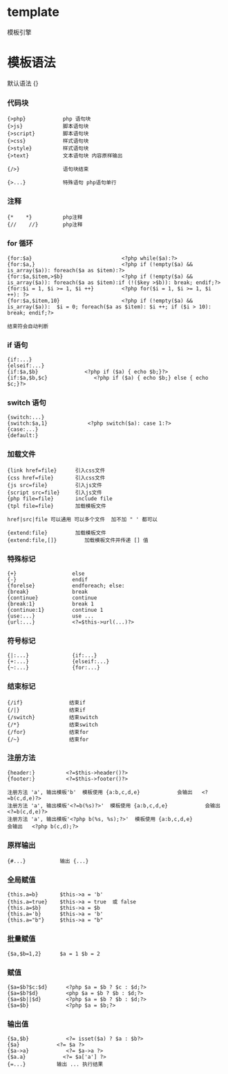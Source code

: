 # template
模板引擎

# 模板语法

默认语法 {}

### 代码块

    {>php}            php 语句块
    {>js}             脚本语句块
    {>script}         脚本语句块
    {>css}            样式语句块
    {>style}          样式语句块
    {>text}           文本语句块 内容原样输出

    {/>}              语句块结束

    {>...}            特殊语句 php语句单行

### 注释

    {*    *}          php注释
    {//    //}        php注释

### for 循环

    {for:$a}                             <?php while($a):?>
    {for:$a,}                            <?php if (!empty($a) && is_array($a)): foreach($a as $item):?>
    {for:$a,$item,>$b}                   <?php if (!empty($a) && is_array($a)): foreach($a as $item):if (!($key >$b)): break; endif;?>
    {for:$i = 1, $i >= 1, $i ++}         <?php for($i = 1, $i >= 1, $i ++): ?>
    {for:$a,$item,10}                    <?php if (!empty($a) && is_array($a)):  $i = 0; foreach($a as $item): $i ++; if ($i > 10): break; endif;?>

    结束符会自动判断

### if 语句

    {if:...}
    {elseif:...}
    {if:$a,$b}               <?php if ($a) { echo $b;}?>    
    {if:$a,$b,$c}               <?php if ($a) { echo $b;} else { echo $c;}?>    

### switch 语句

    {switch:...}
    {switch:$a,1}             <?php switch($a): case 1:?>
    {case:...}
    {default:}

### 加载文件

    {link href=file}      引入css文件
    {css href=file}       引入css文件
    {js src=file}         引入js文件
    {script src=file}     引入js文件
    {php file=file}       include file
    {tpl file=file}       加载模板文件

    href|src|file 可以通用 可以多个文件  加不加 " ' 都可以

    {extend:file}         加载模板文件
    {extend:file,[]}         加载模板文件并传递 [] 值


### 特殊标记

    {+}                  else
    {-}                  endif
    {forelse}            endforeach; else:
    {break}              break
    {continue}           continue
    {break:1}            break 1
    {continue:1}         continue 1
    {use:...}            use ...
    {url:...}            <?=$this->url(...)?>

### 符号标记

    {|:...}              {if:...}
    {+:...}              {elseif:...}
    {~:...}              {for:...}

### 结束标记

    {/if}               结束if
    {/|}                结束if
    {/switch}           结束switch
    {/*}                结束switch
    {/for}              结束for
    {/~}                结束for

### 注册方法

    {header:}          <?=$this->header()?>
    {footer:}          <?=$this->footer()?>

    注册方法 'a', 输出模板'b'  模板使用 {a:b,c,d,e}            会输出   <?=b(c,d,e)?>
    注册方法 'a', 输出模板'<?=b(%s)?>'  模板使用 {a:b,c,d,e}            会输出   <?=b(c,d,e)?>
    注册方法 'a', 输出模板'<?php b(%s, %s);?>'  模板使用 {a:b,c,d,e}            会输出   <?php b(c,d);?>

### 原样输出

    {#...}           输出 {...}

### 全局赋值

    {this.a=b}       $this->a = 'b'
    {this.a=true}    $this->a = true  或 false
    {this.a=$b}      $this->a = $b
    {this.a='b}      $this->a = 'b'
    {this.a="b"}     $this->a = "b"

### 批量赋值

    {$a,$b=1,2}      $a = 1 $b = 2

### 赋值

    {$a=$b?$c:$d}      <?php $a = $b ? $c : $d;?>
    {$a=$b?$d}         <php $a = $b ? $b : $d;?>
    {$a=$b||$d}        <?php $a = $b ? $b : $d;?>
    {$a=$b}            <?php $a = $b;?>

### 输出值

    {$a,$b}            <?= isset($a) ? $a : $b?>
    {$a}            <?= $a ?>
    {$a->a}            <?= $a->a ?>
    {$a.a}            <?= $a['a'] ?>
    {=...}          输出 ... 执行结果


